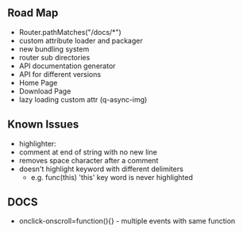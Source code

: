 ## Road Map
* Router.pathMatches("/docs/\*")
* custom attribute loader and packager
* new bundling system
* router sub directories
* API documentation generator
* API for different versions
* Home Page
* Download Page
* lazy loading custom attr (q-async-img)

## Known Issues
* highlighter:
 * comment at end of string with no new line
 * removes space character after a comment
 * doesn't highlight keyword with different delimiters
   * e.g. func(this) 'this' key word is never highlighted

## DOCS
* onclick-onscroll=function(){} - multiple events with same function
